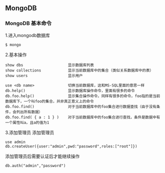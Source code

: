 ## MongoDB

### MongoDB 基本命令
1.进入mongodb数据库
~~~
$ mongo
~~~

2.基本操作
~~~
show dbs                    显示数据库列表 
show collections            显示当前数据库中的集合（类似关系数据库中的表） 
show users                  显示用户

use <db name>               切换当前数据库，这和MS-SQL里面的意思一样 
db.help()                   显示数据库操作命令，里面有很多的命令 
db.foo.help()               显示集合操作命令，同样有很多的命令，foo指的是当前数据库下，一个叫foo的集合，并非真正意义上的命令 
db.foo.find()               对于当前数据库中的foo集合进行数据查找（由于没有条件，会列出所有数据） 
db.foo.find( { a : 1 } )    对于当前数据库中的foo集合进行查找，条件是数据中有一个属性叫a，且a的值为1
~~~

3.添加管理员
添加管理员
~~~
use admin
db.createUser({user:"admin",pwd:"password",roles:["root"]})
~~~
添加管理员后需要认证后才能继续操作
~~~
db.auth("admin","password")
~~~